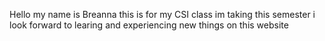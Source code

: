 Hello my name is Breanna this is for my CSI class im taking this semester i look forward to learing and experiencing new things on this website
